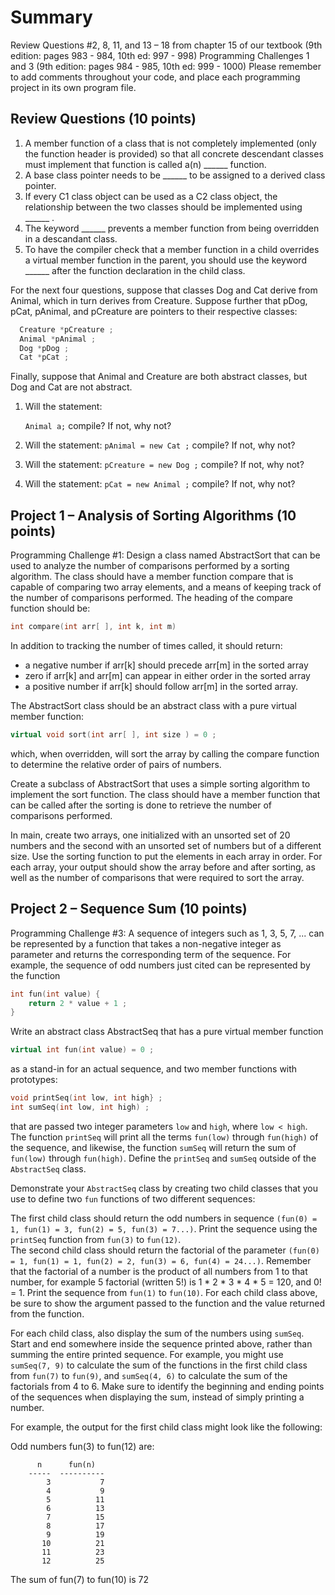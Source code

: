 # Summary

Review Questions #2, 8, 11, and 13 – 18 from chapter 15 of our textbook (9th edition: pages 983 - 984, 10th ed: 997 - 998)
Programming Challenges 1 and 3 (9th edition: pages 984 - 985, 10th ed: 999 - 1000)
Please remember to add comments throughout your code, and
place each programming project in its own program file.

## Review Questions (10 points)
1. A member function of a class that is not completely implemented (only the function header is provided) so that all concrete descendant classes must implement that function is called a(n)  ______  function.
2. A base class pointer needs to be ______  to be assigned to a derived class pointer.
3. If every  C1  class object can be used as a  C2  class object, the relationship between the two classes should be implemented using  ______  .
4. The keyword  ______  prevents a member function from being overridden in a descandant class.
5. To have the compiler check that a member function in a child overrides a virtual member function in the parent, you should use the keyword  ______  after the function declaration in the child class.

For the next four questions, suppose that classes  Dog  and  Cat  derive from  Animal,  which in turn derives from  Creature.  Suppose further that  pDog,  pCat,  pAnimal,  and  pCreature  are pointers to their respective classes:
```cpp
  Creature *pCreature ;  
  Animal *pAnimal ;
  Dog *pDog ;
  Cat *pCat ;
  ```
 
Finally, suppose that  Animal  and  Creature  are both abstract classes, but  Dog  and  Cat  are not abstract.

1. Will the statement:

    ```Animal a;```
compile? If not, why not?

2. Will the statement:
    ```pAnimal = new Cat ;```
compile? If not, why not?

3. Will the statement:
    ```pCreature = new Dog ;```
compile? If not, why not?

4. Will the statement:
    ```pCat = new Animal ;```
compile? If not, why not?

## Project 1 – Analysis of Sorting Algorithms (10 points)
Programming Challenge #1:  Design a class named  AbstractSort  that can be used to analyze the number of comparisons performed by a sorting algorithm.  The class should have a member function  compare  that is capable of comparing two array elements, and a means of keeping track of the number of comparisons performed.  The heading of the  compare  function should be:
```cpp
int compare(int arr[ ], int k, int m)  
```
In addition to tracking the number of times called, it should return:

- a negative number if  arr[k]  should precede  arr[m]  in the sorted array
- zero if  arr[k]  and  arr[m]  can appear in either order in
the sorted array
- a positive number if  arr[k]  should follow  arr[m]  in the sorted array.

The  AbstractSort  class should be an abstract class with a pure virtual member function:
```cpp
virtual void sort(int arr[ ], int size ) = 0 ;  
```

which, when overridden, will sort the array by calling the  compare  function to determine the relative order of pairs of numbers.

Create a subclass of  AbstractSort  that uses a simple sorting algorithm to implement the sort function.  The class should have a member function that can be called after the sorting is done to retrieve the number of comparisons performed.

In  main,  create two arrays, one initialized with an unsorted set of 20 numbers and the second with an unsorted set of numbers but of a different size.  Use the sorting function to put the elements in each array in order.  For each array, your output should show the array before and after sorting, as well as the number of comparisons that were required to sort the array.

## Project 2 – Sequence Sum (10 points)
Programming Challenge #3:  A sequence of integers such as 1, 3, 5, 7, ...  can be represented by a function that takes a non-negative integer as parameter and returns the corresponding term of the sequence.  For example, the sequence of odd numbers just cited can be represented by the function
```cpp
int fun(int value) {
    return 2 * value + 1 ;  
}
```

Write an abstract class  AbstractSeq  that has a pure virtual member function
```cpp
virtual int fun(int value) = 0 ;  
```
 
as a stand-in for an actual sequence, and two member functions with prototypes:
```cpp
void printSeq(int low, int high} ;  
int sumSeq(int low, int high) ;
```
 
that are passed two integer parameters  ```low```  and  ```high```,  where  ```low < high```.  The function ```printSeq```  will print all the terms  ```fun(low)```  through  ```fun(high)```  of the sequence, and likewise, the function  ```sumSeq```  will return the sum of  ```fun(low)```  through  ```fun(high)```.  Define the  ```printSeq```  and  ```sumSeq```  outside of the  ```AbstractSeq```  class.

Demonstrate your  ```AbstractSeq```  class by creating two child classes that you use to define two  ```fun```  functions of two different sequences:

The first child class should return the odd numbers in sequence ```(fun(0) = 1, fun(1) = 3, fun(2) = 5, fun(3) = 7...)```.  Print the sequence using the  ```printSeq```  function from ```fun(3)``` to ```fun(12)```.  
The second child class should return the factorial of the parameter ```(fun(0) = 1, fun(1) = 1, fun(2) = 2, fun(3) = 6, fun(4) = 24...)```.  Remember that the factorial of a number is the product of all numbers from 1 to that number, for example 5 factorial (written 5!) is 1 * 2 * 3 * 4 * 5 = 120, and 0! = 1.  Print the sequence from ```fun(1)``` to ```fun(10)```.
For each child class above, be sure to show the argument passed to the function and the value returned from the function.

For each child class, also display the sum of the numbers using  ```sumSeq```.  Start and end somewhere inside the sequence printed above, rather than summing the entire printed sequence.  For example, you might use  ```sumSeq(7, 9)```  to calculate the sum of the functions in the first child class from ```fun(7)``` to ```fun(9)```, and  ```sumSeq(4, 6)```  to calculate the sum of the factorials from 4 to 6.  Make sure to identify the beginning and ending points of the sequences when displaying the sum, instead of simply printing a number.

For example, the output for the first child class might look like the following:

  Odd numbers fun(3) to fun(12) are:

          n      fun(n)
        -----  ----------
            3           7
            4           9
            5          11
            6          13
            7          15
            8          17
            9          19
           10          21
           11          23
           12          25
 
  The sum of fun(7) to fun(10) is 72  